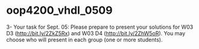 # oop4200_vhdl_0509
3- Your task for Sept. 05: 
Please prepare to present your solutions for W03 D3 (http://bit.ly/2ZkZ5Rx) and 
W03 D4 (http://bit.ly/2ZhW5oR). You may choose who will present in each group (one or more students).
